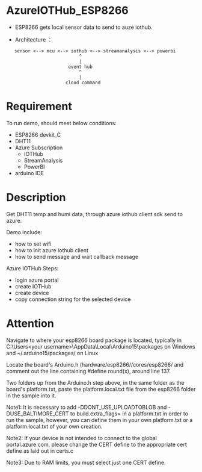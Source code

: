 # AzureIOTHub_ESP8266
- ESP8266 gets local sensor data to send to auze iothub.

- Architecture ：
```
   sensor <--> mcu <--> iothub <--> streamanalysis <--> powerbi
                           ^                          
                           |                      
                       event hub                      
                           ^                         
                           |                         
                      cloud command
```                      
# Requirement 
To run demo, should meet below conditions:

+ ESP8266 devkit_C
+ DHT11
+ Azure Subscription
   + IOTHub
   + StreamAnalysis
   + PowerBI
+ arduino IDE

# Description
Get DHT11 temp and humi data, through azure iothub client sdk send to azure.

Demo include:
- how to set wifi
- how to init azure iothub client
- how to send message and wait callback message

Azure IOTHub Steps:
- login azure portal
- create IOTHub
- create device
- copy connection string for the selected device

# Attention
Navigate to where your esp8266 board package is located, typically in C:\Users\<your username>\AppData\Local\Arduino15\packages on Windows and ~/.arduino15/packages/ on Linux

Locate the board's Arduino.h (hardware/esp8266/<board package version>/cores/esp8266/ and comment out the line containing #define round(x), around line 137.

Two folders up from the Arduino.h step above, in the same folder as the board's platform.txt, paste the platform.local.txt file from the esp8266 folder in the sample into it.

Note1: It is necessary to add -DDONT_USE_UPLOADTOBLOB and -DUSE_BALTIMORE_CERT to build.extra_flags= in a platform.txt in order to run the sample, however, you can define them in your own platform.txt or a platform.local.txt of your own creation.

Note2: If your device is not intended to connect to the global portal.azure.com, please change the CERT define to the appropriate cert define as laid out in certs.c

Note3: Due to RAM limits, you must select just one CERT define.
